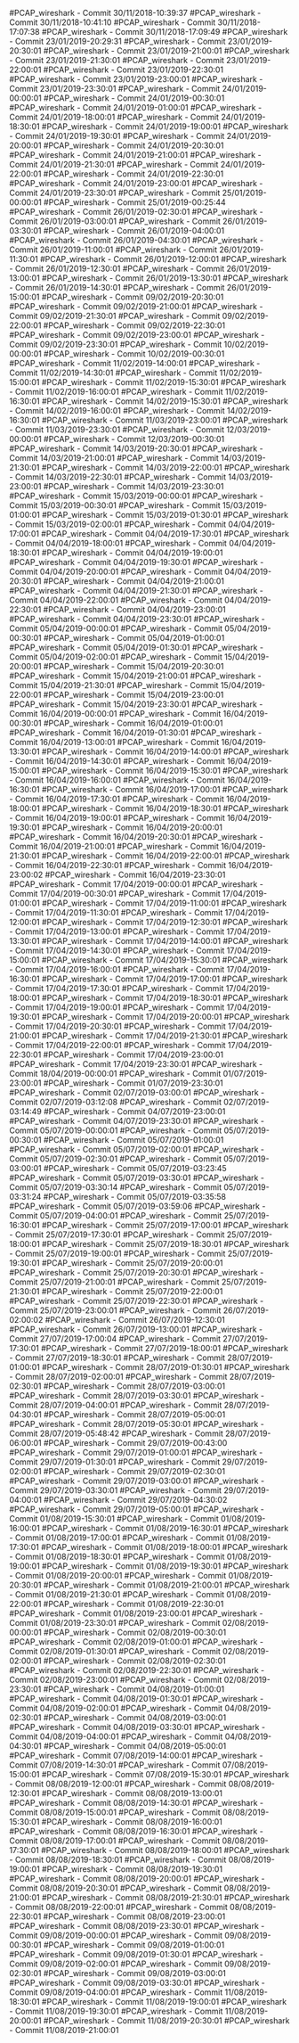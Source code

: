 #PCAP_wireshark - Commit 30/11/2018-10:39:37
#PCAP_wireshark - Commit 30/11/2018-10:41:10
#PCAP_wireshark - Commit 30/11/2018-17:07:38
#PCAP_wireshark - Commit 30/11/2018-17:09:49
#PCAP_wireshark - Commit 23/01/2019-20:29:31
#PCAP_wireshark - Commit 23/01/2019-20:30:01
#PCAP_wireshark - Commit 23/01/2019-21:00:01
#PCAP_wireshark - Commit 23/01/2019-21:30:01
#PCAP_wireshark - Commit 23/01/2019-22:00:01
#PCAP_wireshark - Commit 23/01/2019-22:30:01
#PCAP_wireshark - Commit 23/01/2019-23:00:01
#PCAP_wireshark - Commit 23/01/2019-23:30:01
#PCAP_wireshark - Commit 24/01/2019-00:00:01
#PCAP_wireshark - Commit 24/01/2019-00:30:01
#PCAP_wireshark - Commit 24/01/2019-01:00:01
#PCAP_wireshark - Commit 24/01/2019-18:00:01
#PCAP_wireshark - Commit 24/01/2019-18:30:01
#PCAP_wireshark - Commit 24/01/2019-19:00:01
#PCAP_wireshark - Commit 24/01/2019-19:30:01
#PCAP_wireshark - Commit 24/01/2019-20:00:01
#PCAP_wireshark - Commit 24/01/2019-20:30:01
#PCAP_wireshark - Commit 24/01/2019-21:00:01
#PCAP_wireshark - Commit 24/01/2019-21:30:01
#PCAP_wireshark - Commit 24/01/2019-22:00:01
#PCAP_wireshark - Commit 24/01/2019-22:30:01
#PCAP_wireshark - Commit 24/01/2019-23:00:01
#PCAP_wireshark - Commit 24/01/2019-23:30:01
#PCAP_wireshark - Commit 25/01/2019-00:00:01
#PCAP_wireshark - Commit 25/01/2019-00:25:44
#PCAP_wireshark - Commit 26/01/2019-02:30:01
#PCAP_wireshark - Commit 26/01/2019-03:00:01
#PCAP_wireshark - Commit 26/01/2019-03:30:01
#PCAP_wireshark - Commit 26/01/2019-04:00:01
#PCAP_wireshark - Commit 26/01/2019-04:30:01
#PCAP_wireshark - Commit 26/01/2019-11:00:01
#PCAP_wireshark - Commit 26/01/2019-11:30:01
#PCAP_wireshark - Commit 26/01/2019-12:00:01
#PCAP_wireshark - Commit 26/01/2019-12:30:01
#PCAP_wireshark - Commit 26/01/2019-13:00:01
#PCAP_wireshark - Commit 26/01/2019-13:30:01
#PCAP_wireshark - Commit 26/01/2019-14:30:01
#PCAP_wireshark - Commit 26/01/2019-15:00:01
#PCAP_wireshark - Commit 09/02/2019-20:30:01
#PCAP_wireshark - Commit 09/02/2019-21:00:01
#PCAP_wireshark - Commit 09/02/2019-21:30:01
#PCAP_wireshark - Commit 09/02/2019-22:00:01
#PCAP_wireshark - Commit 09/02/2019-22:30:01
#PCAP_wireshark - Commit 09/02/2019-23:00:01
#PCAP_wireshark - Commit 09/02/2019-23:30:01
#PCAP_wireshark - Commit 10/02/2019-00:00:01
#PCAP_wireshark - Commit 10/02/2019-00:30:01
#PCAP_wireshark - Commit 11/02/2019-14:00:01
#PCAP_wireshark - Commit 11/02/2019-14:30:01
#PCAP_wireshark - Commit 11/02/2019-15:00:01
#PCAP_wireshark - Commit 11/02/2019-15:30:01
#PCAP_wireshark - Commit 11/02/2019-16:00:01
#PCAP_wireshark - Commit 11/02/2019-16:30:01
#PCAP_wireshark - Commit 14/02/2019-15:30:01
#PCAP_wireshark - Commit 14/02/2019-16:00:01
#PCAP_wireshark - Commit 14/02/2019-16:30:01
#PCAP_wireshark - Commit 11/03/2019-23:00:01
#PCAP_wireshark - Commit 11/03/2019-23:30:01
#PCAP_wireshark - Commit 12/03/2019-00:00:01
#PCAP_wireshark - Commit 12/03/2019-00:30:01
#PCAP_wireshark - Commit 14/03/2019-20:30:01
#PCAP_wireshark - Commit 14/03/2019-21:00:01
#PCAP_wireshark - Commit 14/03/2019-21:30:01
#PCAP_wireshark - Commit 14/03/2019-22:00:01
#PCAP_wireshark - Commit 14/03/2019-22:30:01
#PCAP_wireshark - Commit 14/03/2019-23:00:01
#PCAP_wireshark - Commit 14/03/2019-23:30:01
#PCAP_wireshark - Commit 15/03/2019-00:00:01
#PCAP_wireshark - Commit 15/03/2019-00:30:01
#PCAP_wireshark - Commit 15/03/2019-01:00:01
#PCAP_wireshark - Commit 15/03/2019-01:30:01
#PCAP_wireshark - Commit 15/03/2019-02:00:01
#PCAP_wireshark - Commit 04/04/2019-17:00:01
#PCAP_wireshark - Commit 04/04/2019-17:30:01
#PCAP_wireshark - Commit 04/04/2019-18:00:01
#PCAP_wireshark - Commit 04/04/2019-18:30:01
#PCAP_wireshark - Commit 04/04/2019-19:00:01
#PCAP_wireshark - Commit 04/04/2019-19:30:01
#PCAP_wireshark - Commit 04/04/2019-20:00:01
#PCAP_wireshark - Commit 04/04/2019-20:30:01
#PCAP_wireshark - Commit 04/04/2019-21:00:01
#PCAP_wireshark - Commit 04/04/2019-21:30:01
#PCAP_wireshark - Commit 04/04/2019-22:00:01
#PCAP_wireshark - Commit 04/04/2019-22:30:01
#PCAP_wireshark - Commit 04/04/2019-23:00:01
#PCAP_wireshark - Commit 04/04/2019-23:30:01
#PCAP_wireshark - Commit 05/04/2019-00:00:01
#PCAP_wireshark - Commit 05/04/2019-00:30:01
#PCAP_wireshark - Commit 05/04/2019-01:00:01
#PCAP_wireshark - Commit 05/04/2019-01:30:01
#PCAP_wireshark - Commit 05/04/2019-02:00:01
#PCAP_wireshark - Commit 15/04/2019-20:00:01
#PCAP_wireshark - Commit 15/04/2019-20:30:01
#PCAP_wireshark - Commit 15/04/2019-21:00:01
#PCAP_wireshark - Commit 15/04/2019-21:30:01
#PCAP_wireshark - Commit 15/04/2019-22:00:01
#PCAP_wireshark - Commit 15/04/2019-23:00:01
#PCAP_wireshark - Commit 15/04/2019-23:30:01
#PCAP_wireshark - Commit 16/04/2019-00:00:01
#PCAP_wireshark - Commit 16/04/2019-00:30:01
#PCAP_wireshark - Commit 16/04/2019-01:00:01
#PCAP_wireshark - Commit 16/04/2019-01:30:01
#PCAP_wireshark - Commit 16/04/2019-13:00:01
#PCAP_wireshark - Commit 16/04/2019-13:30:01
#PCAP_wireshark - Commit 16/04/2019-14:00:01
#PCAP_wireshark - Commit 16/04/2019-14:30:01
#PCAP_wireshark - Commit 16/04/2019-15:00:01
#PCAP_wireshark - Commit 16/04/2019-15:30:01
#PCAP_wireshark - Commit 16/04/2019-16:00:01
#PCAP_wireshark - Commit 16/04/2019-16:30:01
#PCAP_wireshark - Commit 16/04/2019-17:00:01
#PCAP_wireshark - Commit 16/04/2019-17:30:01
#PCAP_wireshark - Commit 16/04/2019-18:00:01
#PCAP_wireshark - Commit 16/04/2019-18:30:01
#PCAP_wireshark - Commit 16/04/2019-19:00:01
#PCAP_wireshark - Commit 16/04/2019-19:30:01
#PCAP_wireshark - Commit 16/04/2019-20:00:01
#PCAP_wireshark - Commit 16/04/2019-20:30:01
#PCAP_wireshark - Commit 16/04/2019-21:00:01
#PCAP_wireshark - Commit 16/04/2019-21:30:01
#PCAP_wireshark - Commit 16/04/2019-22:00:01
#PCAP_wireshark - Commit 16/04/2019-22:30:01
#PCAP_wireshark - Commit 16/04/2019-23:00:02
#PCAP_wireshark - Commit 16/04/2019-23:30:01
#PCAP_wireshark - Commit 17/04/2019-00:00:01
#PCAP_wireshark - Commit 17/04/2019-00:30:01
#PCAP_wireshark - Commit 17/04/2019-01:00:01
#PCAP_wireshark - Commit 17/04/2019-11:00:01
#PCAP_wireshark - Commit 17/04/2019-11:30:01
#PCAP_wireshark - Commit 17/04/2019-12:00:01
#PCAP_wireshark - Commit 17/04/2019-12:30:01
#PCAP_wireshark - Commit 17/04/2019-13:00:01
#PCAP_wireshark - Commit 17/04/2019-13:30:01
#PCAP_wireshark - Commit 17/04/2019-14:00:01
#PCAP_wireshark - Commit 17/04/2019-14:30:01
#PCAP_wireshark - Commit 17/04/2019-15:00:01
#PCAP_wireshark - Commit 17/04/2019-15:30:01
#PCAP_wireshark - Commit 17/04/2019-16:00:01
#PCAP_wireshark - Commit 17/04/2019-16:30:01
#PCAP_wireshark - Commit 17/04/2019-17:00:01
#PCAP_wireshark - Commit 17/04/2019-17:30:01
#PCAP_wireshark - Commit 17/04/2019-18:00:01
#PCAP_wireshark - Commit 17/04/2019-18:30:01
#PCAP_wireshark - Commit 17/04/2019-19:00:01
#PCAP_wireshark - Commit 17/04/2019-19:30:01
#PCAP_wireshark - Commit 17/04/2019-20:00:01
#PCAP_wireshark - Commit 17/04/2019-20:30:01
#PCAP_wireshark - Commit 17/04/2019-21:00:01
#PCAP_wireshark - Commit 17/04/2019-21:30:01
#PCAP_wireshark - Commit 17/04/2019-22:00:01
#PCAP_wireshark - Commit 17/04/2019-22:30:01
#PCAP_wireshark - Commit 17/04/2019-23:00:01
#PCAP_wireshark - Commit 17/04/2019-23:30:01
#PCAP_wireshark - Commit 18/04/2019-00:00:01
#PCAP_wireshark - Commit 01/07/2019-23:00:01
#PCAP_wireshark - Commit 01/07/2019-23:30:01
#PCAP_wireshark - Commit 02/07/2019-03:00:01
#PCAP_wireshark - Commit 02/07/2019-03:12:08
#PCAP_wireshark - Commit 02/07/2019-03:14:49
#PCAP_wireshark - Commit 04/07/2019-23:00:01
#PCAP_wireshark - Commit 04/07/2019-23:30:01
#PCAP_wireshark - Commit 05/07/2019-00:00:01
#PCAP_wireshark - Commit 05/07/2019-00:30:01
#PCAP_wireshark - Commit 05/07/2019-01:00:01
#PCAP_wireshark - Commit 05/07/2019-02:00:01
#PCAP_wireshark - Commit 05/07/2019-02:30:01
#PCAP_wireshark - Commit 05/07/2019-03:00:01
#PCAP_wireshark - Commit 05/07/2019-03:23:45
#PCAP_wireshark - Commit 05/07/2019-03:30:01
#PCAP_wireshark - Commit 05/07/2019-03:30:14
#PCAP_wireshark - Commit 05/07/2019-03:31:24
#PCAP_wireshark - Commit 05/07/2019-03:35:58
#PCAP_wireshark - Commit 05/07/2019-03:59:06
#PCAP_wireshark - Commit 05/07/2019-04:00:01
#PCAP_wireshark - Commit 25/07/2019-16:30:01
#PCAP_wireshark - Commit 25/07/2019-17:00:01
#PCAP_wireshark - Commit 25/07/2019-17:30:01
#PCAP_wireshark - Commit 25/07/2019-18:00:01
#PCAP_wireshark - Commit 25/07/2019-18:30:01
#PCAP_wireshark - Commit 25/07/2019-19:00:01
#PCAP_wireshark - Commit 25/07/2019-19:30:01
#PCAP_wireshark - Commit 25/07/2019-20:00:01
#PCAP_wireshark - Commit 25/07/2019-20:30:01
#PCAP_wireshark - Commit 25/07/2019-21:00:01
#PCAP_wireshark - Commit 25/07/2019-21:30:01
#PCAP_wireshark - Commit 25/07/2019-22:00:01
#PCAP_wireshark - Commit 25/07/2019-22:30:01
#PCAP_wireshark - Commit 25/07/2019-23:00:01
#PCAP_wireshark - Commit 26/07/2019-02:00:02
#PCAP_wireshark - Commit 26/07/2019-12:30:01
#PCAP_wireshark - Commit 26/07/2019-13:00:01
#PCAP_wireshark - Commit 27/07/2019-17:00:04
#PCAP_wireshark - Commit 27/07/2019-17:30:01
#PCAP_wireshark - Commit 27/07/2019-18:00:01
#PCAP_wireshark - Commit 27/07/2019-18:30:01
#PCAP_wireshark - Commit 28/07/2019-01:00:01
#PCAP_wireshark - Commit 28/07/2019-01:30:01
#PCAP_wireshark - Commit 28/07/2019-02:00:01
#PCAP_wireshark - Commit 28/07/2019-02:30:01
#PCAP_wireshark - Commit 28/07/2019-03:00:01
#PCAP_wireshark - Commit 28/07/2019-03:30:01
#PCAP_wireshark - Commit 28/07/2019-04:00:01
#PCAP_wireshark - Commit 28/07/2019-04:30:01
#PCAP_wireshark - Commit 28/07/2019-05:00:01
#PCAP_wireshark - Commit 28/07/2019-05:30:01
#PCAP_wireshark - Commit 28/07/2019-05:48:42
#PCAP_wireshark - Commit 28/07/2019-06:00:01
#PCAP_wireshark - Commit 29/07/2019-00:43:00
#PCAP_wireshark - Commit 29/07/2019-01:00:01
#PCAP_wireshark - Commit 29/07/2019-01:30:01
#PCAP_wireshark - Commit 29/07/2019-02:00:01
#PCAP_wireshark - Commit 29/07/2019-02:30:01
#PCAP_wireshark - Commit 29/07/2019-03:00:01
#PCAP_wireshark - Commit 29/07/2019-03:30:01
#PCAP_wireshark - Commit 29/07/2019-04:00:01
#PCAP_wireshark - Commit 29/07/2019-04:30:02
#PCAP_wireshark - Commit 29/07/2019-05:00:01
#PCAP_wireshark - Commit 01/08/2019-15:30:01
#PCAP_wireshark - Commit 01/08/2019-16:00:01
#PCAP_wireshark - Commit 01/08/2019-16:30:01
#PCAP_wireshark - Commit 01/08/2019-17:00:01
#PCAP_wireshark - Commit 01/08/2019-17:30:01
#PCAP_wireshark - Commit 01/08/2019-18:00:01
#PCAP_wireshark - Commit 01/08/2019-18:30:01
#PCAP_wireshark - Commit 01/08/2019-19:00:01
#PCAP_wireshark - Commit 01/08/2019-19:30:01
#PCAP_wireshark - Commit 01/08/2019-20:00:01
#PCAP_wireshark - Commit 01/08/2019-20:30:01
#PCAP_wireshark - Commit 01/08/2019-21:00:01
#PCAP_wireshark - Commit 01/08/2019-21:30:01
#PCAP_wireshark - Commit 01/08/2019-22:00:01
#PCAP_wireshark - Commit 01/08/2019-22:30:01
#PCAP_wireshark - Commit 01/08/2019-23:00:01
#PCAP_wireshark - Commit 01/08/2019-23:30:01
#PCAP_wireshark - Commit 02/08/2019-00:00:01
#PCAP_wireshark - Commit 02/08/2019-00:30:01
#PCAP_wireshark - Commit 02/08/2019-01:00:01
#PCAP_wireshark - Commit 02/08/2019-01:30:01
#PCAP_wireshark - Commit 02/08/2019-02:00:01
#PCAP_wireshark - Commit 02/08/2019-02:30:01
#PCAP_wireshark - Commit 02/08/2019-22:30:01
#PCAP_wireshark - Commit 02/08/2019-23:00:01
#PCAP_wireshark - Commit 02/08/2019-23:30:01
#PCAP_wireshark - Commit 04/08/2019-01:00:01
#PCAP_wireshark - Commit 04/08/2019-01:30:01
#PCAP_wireshark - Commit 04/08/2019-02:00:01
#PCAP_wireshark - Commit 04/08/2019-02:30:01
#PCAP_wireshark - Commit 04/08/2019-03:00:01
#PCAP_wireshark - Commit 04/08/2019-03:30:01
#PCAP_wireshark - Commit 04/08/2019-04:00:01
#PCAP_wireshark - Commit 04/08/2019-04:30:01
#PCAP_wireshark - Commit 04/08/2019-05:00:01
#PCAP_wireshark - Commit 07/08/2019-14:00:01
#PCAP_wireshark - Commit 07/08/2019-14:30:01
#PCAP_wireshark - Commit 07/08/2019-15:00:01
#PCAP_wireshark - Commit 07/08/2019-15:30:01
#PCAP_wireshark - Commit 08/08/2019-12:00:01
#PCAP_wireshark - Commit 08/08/2019-12:30:01
#PCAP_wireshark - Commit 08/08/2019-13:00:01
#PCAP_wireshark - Commit 08/08/2019-14:30:01
#PCAP_wireshark - Commit 08/08/2019-15:00:01
#PCAP_wireshark - Commit 08/08/2019-15:30:01
#PCAP_wireshark - Commit 08/08/2019-16:00:01
#PCAP_wireshark - Commit 08/08/2019-16:30:01
#PCAP_wireshark - Commit 08/08/2019-17:00:01
#PCAP_wireshark - Commit 08/08/2019-17:30:01
#PCAP_wireshark - Commit 08/08/2019-18:00:01
#PCAP_wireshark - Commit 08/08/2019-18:30:01
#PCAP_wireshark - Commit 08/08/2019-19:00:01
#PCAP_wireshark - Commit 08/08/2019-19:30:01
#PCAP_wireshark - Commit 08/08/2019-20:00:01
#PCAP_wireshark - Commit 08/08/2019-20:30:01
#PCAP_wireshark - Commit 08/08/2019-21:00:01
#PCAP_wireshark - Commit 08/08/2019-21:30:01
#PCAP_wireshark - Commit 08/08/2019-22:00:01
#PCAP_wireshark - Commit 08/08/2019-22:30:01
#PCAP_wireshark - Commit 08/08/2019-23:00:01
#PCAP_wireshark - Commit 08/08/2019-23:30:01
#PCAP_wireshark - Commit 09/08/2019-00:00:01
#PCAP_wireshark - Commit 09/08/2019-00:30:01
#PCAP_wireshark - Commit 09/08/2019-01:00:01
#PCAP_wireshark - Commit 09/08/2019-01:30:01
#PCAP_wireshark - Commit 09/08/2019-02:00:01
#PCAP_wireshark - Commit 09/08/2019-02:30:01
#PCAP_wireshark - Commit 09/08/2019-03:00:01
#PCAP_wireshark - Commit 09/08/2019-03:30:01
#PCAP_wireshark - Commit 09/08/2019-04:00:01
#PCAP_wireshark - Commit 11/08/2019-18:30:01
#PCAP_wireshark - Commit 11/08/2019-19:00:01
#PCAP_wireshark - Commit 11/08/2019-19:30:01
#PCAP_wireshark - Commit 11/08/2019-20:00:01
#PCAP_wireshark - Commit 11/08/2019-20:30:01
#PCAP_wireshark - Commit 11/08/2019-21:00:01
